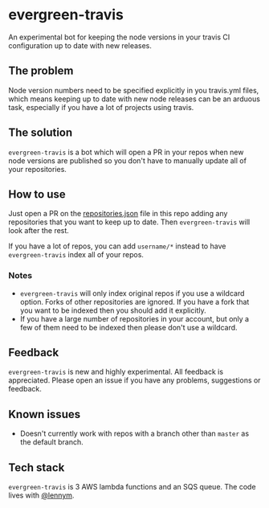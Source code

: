 # evergreen-travis

An experimental bot for keeping the node versions in your travis CI configuration up to date with new releases.

## The problem

Node version numbers need to be specified explicitly in you travis.yml files, which means keeping up to date with new node releases can be an arduous task, especially if you have a lot of projects using travis.

## The solution

`evergreen-travis` is a bot which will open a PR in your repos when new node versions are published so you don't have to manually update all of your repositories.

## How to use

Just open a PR on the [repositories.json](./repositories.json) file in this repo adding any repositories that you want to keep up to date. Then `evergreen-travis` will look after the rest.

If you have a lot of repos, you can add `username/*` instead to have `evergreen-travis` index all of your repos.

### Notes

* `evergreen-travis` will only index original repos if you use a wildcard option. Forks of other repositories are ignored. If you have a fork that you want to be indexed then you should add it explicitly.
* If you have a large number of repositories in your account, but only a few of them need to be indexed then please don't use a wildcard.

## Feedback

`evergreen-travis` is new and highly experimental. All feedback is appreciated. Please open an issue if you have any problems, suggestions or feedback.

## Known issues

* Doesn't currently work with repos with a branch other than `master` as the default branch.

## Tech stack

`evergreen-travis` is 3 AWS lambda functions and an SQS queue. The code lives with [@lennym](https://github.com/lennym).
